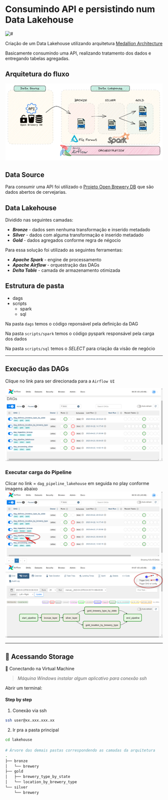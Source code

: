 # Consumindo API e persistindo num Data Lakehouse
![#](https://img.shields.io/badge/license-Apache-blue)

Criação de um Data Lakehouse utilizando arquitetura [Medallion Architecture](https://www.databricks.com/glossary/medallion-architecture)

Basicamente consumindo uma API, realizando tratamento dos dados e entregando tabelas agregadas.


## Arquitetura do fluxo
![Arquitetura Lakehouse](img/img_architetura.png)

## Data Source
Para consumir uma API foi utilizado o [Projeto Open Brewery DB](https://www.openbrewerydb.org/) que são dados abertos de cervejarias.

## Data Lakehouse
Dividido nas seguintes camadas:

- ***Bronze*** - dados sem nenhuma transformação e inserido metadado
- ***Silver*** - dados com alguma transformação e inserido metadado
- ***Gold*** - dados agregados conforme regra de négocio

Para essa solução foi utilizado as seguintes ferramentas:
- ***Apache Spark*** - engine de processamento 
- ***Apache Airflow*** - orquestração das DAGs
- ***Delta Table*** - camada de armazenamento otimizada

## Estrutura de pasta
* dags
* scripts
    * spark
    * sql

Na pasta `dags` temos o código reponsável pela definição da DAG 

Na pasta `scripts/spark` temos o código pyspark responsável pela carga dos dados

Na pasta `scripts/sql` temos o *SELECT* para criação da visão de negócio


***

## Execução das DAGs
Clique no link para ser direcionada para a `Airflow UI` 

![Alt text](img/airflow_01.png)

### Executar carga do Pipeline
Clicar no link = `dag_pipeline_lakehouse` em seguida no play conforme imagens abaixo
![Alt text](img/airflow_10.png)
![Alt text](img/airflow_12.png)
***
## :rocket: Acessando Storage

:closed_lock_with_key: Conectando na Virtual Machine<p>
>_Máquina Windows instalar algum aplicativo para conexão ssh_

Abrir um terminal:

#### Step by step 
1. Conexão via ssh
```bash
ssh user@xx.xxx.xxx.xx
```
2. Ir pra a pasta principal
```bash
cd lakehouse

# Árvore das demais pastas correspondendo as camadas da arquitetura
.
├── bronze
│   └── brewery
├── gold
│   ├── brewery_type_by_state
│   └── location_by_brewery_type
└── silver
    └── brewery
```
